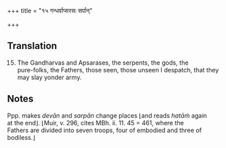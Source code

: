 +++
title = "१५ गन्धर्वाप्सरसः सर्पान्"

+++
## Translation
15. The Gandharvas and Apsarases, the serpents, the gods, the  
pure-folks, the Fathers, those seen, those unseen I despatch, that they  
may slay yonder army.

## Notes
Ppp. makes *devān* and *sarpān* change places ⌊and reads *hatāṁ* again  
at the end⌋. ⌊Muir, v. 296, cites MBh. ii. 11. 45 = 461, where the  
Fathers are divided into seven troops, four of embodied and three of  
bodiless.⌋
